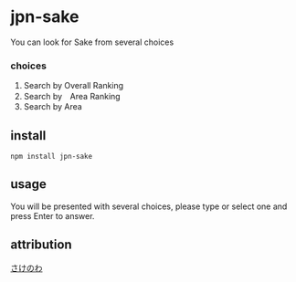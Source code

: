 # jpn-sake
You can look for Sake from several choices

### choices
1. Search by Overall Ranking
1. Search by　Area Ranking
1. Search by Area


## install
`npm install jpn-sake`

## usage
You will be presented with several choices, please type or select one and press Enter to answer.

## attribution
[さけのわ](https://sakenowa.com/)
